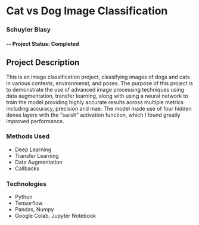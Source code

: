 
# Cat vs Dog Image Classification 
### Schuyler Blasy

#### -- Project Status: Completed

## Project Description
This is an image classification project, classifying images of dogs and cats in various contexts, environmenst, and poses. The purpose of this project is to demonstrate the use of advanced image processing techniques using data augmentation, transfer learning, along with using a neural network to train the model providing highly accurate results across multiple metrics including accuracy, precision and mae. The model made use of four hidden dense layers with the “swish” activation function, which I found greatly improved performance. 

### Methods Used
* Deep Learning
* Transfer Learning
* Data Augmentation
* Callbacks

### Technologies
* Python
* Tensorflow
* Pandas, Numpy
* Google Colab, Jupyter Notebook



